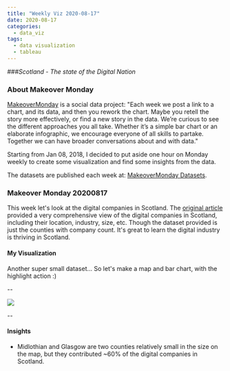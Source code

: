 ```yaml
---
title: "Weekly Viz 2020-08-17"
date: 2020-08-17
categories:
  - data_viz
tags:
  - data visualization
  - tableau
---
```


###*Scotland - The state of the Digital Nation*


### About Makeover Monday

[MakeoverMonday](http://www.makeovermonday.co.uk/) is a social data project:
"Each week we post a link to a chart, and its data, and then you rework the chart.
Maybe you retell the story more effectively, or find a new story in the data.
We’re curious to see the different approaches you all take. Whether it’s a simple bar chart or an elaborate infographic, we encourage everyone of all skills to partake.
Together we can have broader conversations about and with data."

Starting from Jan 08, 2018, I decided to put aside one hour on Monday weekly to create some visualization and find some insights from the data.

The datasets are published each week at: [MakeoverMonday Datasets](http://www.makeovermonday.co.uk/data/).

### Makeover Monday 20200817

This week let's look at the digital companies in Scotland. The [original article](https://companyconnecting.com/news/stats-graphs-and-interesting-facts) provided a very comprehensive view of the digital companies in Scotland, including their location, industry, size, etc. Though the dataset provided is just the counties with company count. It's great to learn the digital industry is thriving in Scotland.  

#### My Visualization

Another super small dataset... So let's make a map and bar chart, with the highlight action :)  

--  

<div class='tableauPlaceholder' id='viz1597712010519' style='position: relative'>
<noscript><a href='#'>
  <img alt=' ' src='https:&#47;&#47;public.tableau.com&#47;static&#47;images&#47;Ma&#47;MakeOverMonday2020817Scotland-TheStateoftheDigitalNation&#47;Scotland-TheStateoftheDigitalNation&#47;1_rss.png' style='border: none' />
</a></noscript>
<object class='tableauViz'  style='display:none;'>
  <param name='host_url' value='https%3A%2F%2Fpublic.tableau.com%2F' />
  <param name='embed_code_version' value='3' />
  <param name='site_root' value='' />
  <param name='name' value='MakeOverMonday2020817Scotland-TheStateoftheDigitalNation&#47;Scotland-TheStateoftheDigitalNation' />
  <param name='tabs' value='no' />
  <param name='toolbar' value='yes' />
  <param name='static_image' value='https:&#47;&#47;public.tableau.com&#47;static&#47;images&#47;Ma&#47;MakeOverMonday2020817Scotland-TheStateoftheDigitalNation&#47;Scotland-TheStateoftheDigitalNation&#47;1.png' />
  <param name='animate_transition' value='yes' />
  <param name='display_static_image' value='yes' />
  <param name='display_spinner' value='yes' />
  <param name='display_overlay' value='yes' />
  <param name='display_count' value='yes' />
  <param name='language' value='en' />
</object></div>      
<script type='text/javascript'>          
  var divElement = document.getElementById('viz1597712010519');          
  var vizElement = divElement.getElementsByTagName('object')[0];     
  if ( divElement.offsetWidth > 800 ) { vizElement.style.width='800px';vizElement.style.height='627px';} else if ( divElement.offsetWidth > 500 ) { vizElement.style.width='800px';vizElement.style.height='627px';} else { vizElement.style.width='100%';vizElement.style.height='727px';}             
  var scriptElement = document.createElement('script');         
  scriptElement.src = 'https://public.tableau.com/javascripts/api/viz_v1.js';          
  vizElement.parentNode.insertBefore(scriptElement, vizElement);            
</script>
  
  
--  

#### Insights
* Midlothian and Glasgow are two counties relatively small in the size on the map, but they contributed ~60% of the digital companies in Scotland.  

